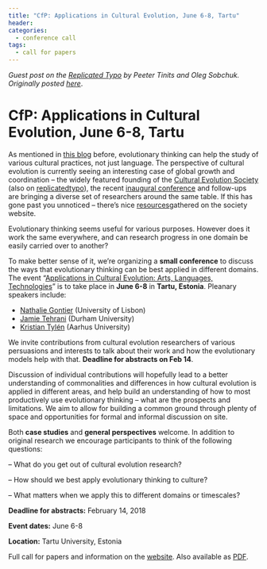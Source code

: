 ```yaml
---
title: "CfP: Applications in Cultural Evolution, June 6-8, Tartu"
header:
categories:
  - conference call
tags:
  - call for papers
---
```


_Guest post on the [Replicated Typo](http://www.replicatedtypo.com/) by Peeter Tinits and Oleg Sobchuk. Originally posted [here](http://www.replicatedtypo.com/cfp-applications-in-cultural-evolution-june-6-8-tartu/11875.html)_.

# CfP: Applications in Cultural Evolution, June 6-8, Tartu

As mentioned in [this blog](http://www.replicatedtypo.com/) before, evolutionary thinking can help the study of various cultural practices, not just language. The perspective of cultural evolution is currently seeing an interesting case of global growth and coordination – the widely featured founding of the [Cultural Evolution Society](https://culturalevolutionsociety.org/) (also on [replicatedtypo](http://www.replicatedtypo.com/become-a-founding-member-of-the-society-for-the-study-of-cultural-evolution/10874.html)), the recent [inaugural conference](https://www.shh.mpg.de/cescjena2017) and follow-ups are bringing a diverse set of researchers around the same table. If this has gone past you unnoticed – there’s nice [resources](https://culturalevolutionsociety.org/story/Resources.html)gathered on the society website.

Evolutionary thinking seems useful for various purposes. However does it work the same everywhere, and can research progress in one domain be easily carried over to another?

To make better sense of it, we’re organizing a **small conference** to discuss the ways that evolutionary thinking can be best applied in different domains. The event “[Applications in Cultural Evolution: Arts, Languages, Technologies](https://cultevol.ut.ee/)” is to take place in **June 6-8** in **Tartu, Estonia**. Pleanary speakers include:

*   [Nathalie Gontier](http://cfcul.fc.ul.pt/equipa/ngontier.php) (University of Lisbon)
*   [Jamie Tehrani](https://www.dur.ac.uk/anthropology/staff/academic/?id=5388) (Durham University)
*   [Kristian Tylén](http://pure.au.dk/portal/en/persons/kristian-tylen(9950d8bc-e1cd-400a-a547-359cd0b07157).html) (Aarhus University)

We invite contributions from cultural evolution researchers of various persuasions and interests to talk about their work and how the evolutionary models help with that. **Deadline for abstracts on Feb 14**.

Discussion of individual contributions will hopefully lead to a better understanding of commonalities and differences in how cultural evolution is applied in different areas, and help build an understanding of how to most productively use evolutionary thinking – what are the prospects and limitations. We aim to allow for building a common ground through plenty of space and opportunities for formal and informal discussion on site.

Both **case studies** and **general perspectives** welcome. In addition to original research we encourage participants to think of the following questions:

– What do you get out of cultural evolution research?

– How should we best apply evolutionary thinking to culture?

– What matters when we apply this to different domains or timescales?

**Deadline for abstracts:** February 14, 2018

**Event dates:** June 6-8

**Location:** Tartu University, Estonia

Full call for papers and information on the [website](https://cultevol.ut.ee/call-papers). Also available as [PDF](https://cultevol.ut.ee/sites/default/files/cultevol/files/cultevomeet-cfp.pdf).
